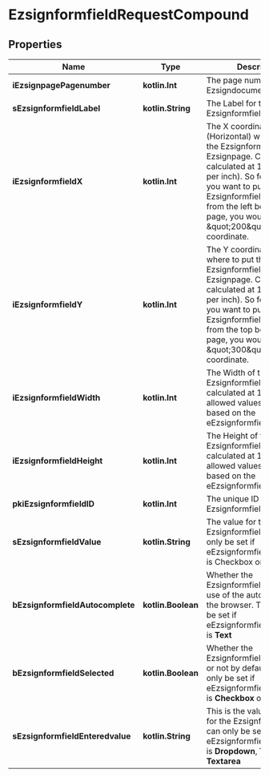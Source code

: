 
# EzsignformfieldRequestCompound

## Properties
Name | Type | Description | Notes
------------ | ------------- | ------------- | -------------
**iEzsignpagePagenumber** | **kotlin.Int** | The page number in the Ezsigndocument | 
**sEzsignformfieldLabel** | **kotlin.String** | The Label for the Ezsignformfield | 
**iEzsignformfieldX** | **kotlin.Int** | The X coordinate (Horizontal) where to put the Ezsignformfield on the Ezsignpage.  Coordinate is calculated at 100dpi (dot per inch). So for example, if you want to put the Ezsignformfield 2 inches from the left border of the page, you would use \&quot;200\&quot; for the X coordinate. | 
**iEzsignformfieldY** | **kotlin.Int** | The Y coordinate (Vertical) where to put the Ezsignformfield on the Ezsignpage.  Coordinate is calculated at 100dpi (dot per inch). So for example, if you want to put the Ezsignformfield 3 inches from the top border of the page, you would use \&quot;300\&quot; for the Y coordinate. | 
**iEzsignformfieldWidth** | **kotlin.Int** | The Width of the Ezsignformfield in pixels calculated at 100 DPI  The allowed values are varying based on the eEzsignformfieldgroupType.  | eEzsignformfieldgroupType | Valid values | | ------------------------- | ------------ | | Checkbox                  | 22           | | Dropdown                  | 22-65535     | | Radio                     | 22           | | Text                      | 22-65535     | | Textarea                  | 22-65535     | | 
**iEzsignformfieldHeight** | **kotlin.Int** | The Height of the Ezsignformfield in pixels calculated at 100 DPI  The allowed values are varying based on the eEzsignformfieldgroupType.  | eEzsignformfieldgroupType | Valid values | | ------------------------- | ------------ | | Checkbox                  | 22           | | Dropdown                  | 22           | | Radio                     | 22           | | Text                      | 22           | | Textarea                  | 22-65535     |  | 
**pkiEzsignformfieldID** | **kotlin.Int** | The unique ID of the Ezsignformfield |  [optional]
**sEzsignformfieldValue** | **kotlin.String** | The value for the Ezsignformfield  This can only be set if eEzsignformfieldgroupType is Checkbox or Radio |  [optional]
**bEzsignformfieldAutocomplete** | **kotlin.Boolean** | Whether the Ezsignformfield allows the use of the autocomplete of the browser.  This can only be set if eEzsignformfieldgroupType is **Text** |  [optional]
**bEzsignformfieldSelected** | **kotlin.Boolean** | Whether the Ezsignformfield is selected or not by default.  This can only be set if eEzsignformfieldgroupType is **Checkbox** or **Radio** |  [optional]
**sEzsignformfieldEnteredvalue** | **kotlin.String** | This is the value enterred for the Ezsignformfield  This can only be set if eEzsignformfieldgroupType is **Dropdown**, **Text** or **Textarea** |  [optional]



